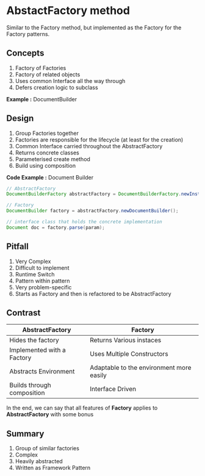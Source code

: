 # AbstactFactory method
Similar to the Factory method, but implemented as the Factory for the Factory patterns.

## Concepts
1. Factory of Factories
2. Factory of related objects
3. Uses common Interface all the way through
4. Defers creation logic to subclass

**Example :** DocumentBuilder

## Design
1. Group Factories together
2. Factories are responsible for the lifecycle (at least for the creation)
3. Common Interface carried throughout the AbstractFactory
4. Returns concrete classes
5. Parameterised create method
6. Build using composition

**Code Example :** Document Builder
```java
// AbstractFactory
DocumentBuilderFactory abstractFactory = DocumentBuilderFactory.newInstance();

// Factory
DocumentBuilder factory = abstractFactory.newDocumentBuilder();

// interface class that holds the concrete implementation
Document doc = factory.parse(param);
```

## Pitfall
1. Very Complex
2. Difficult to implement
3. Runtime Switch
4. Pattern within pattern
5. Very problem-specific
6. Starts as Factory and then is refactored to be AbstractFactory

## Contrast
|**AbstractFactory** | **Factory**|
|---|---|
|Hides the factory  |Returns Various instaces|
|Implemented with a Factory| Uses Multiple Constructors|
|Abstracts Environment |Adaptable to the environment more easily|
|Builds through composition | Interface Driven|

In the end, we can say that all features of **Factory** applies to **AbstractFactory** with some bonus

## Summary
1. Group of similar factories
2. Complex
3. Heavily abstracted
4. Written as Framework Pattern

